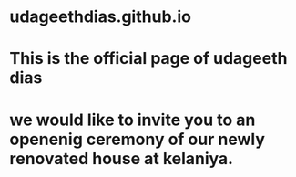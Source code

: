 # udageethdias.github.io
# This is the official page of udageeth dias
#  we would like to invite you to an openenig ceremony of our newly renovated house at kelaniya.
